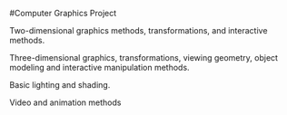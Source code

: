 #Computer Graphics Project

Two-dimensional graphics methods, transformations, and interactive methods. 

Three-dimensional graphics, transformations, viewing geometry, object modeling and interactive manipulation methods. 

Basic lighting and shading. 

Video and animation methods 
